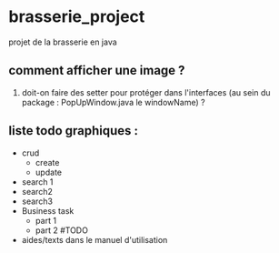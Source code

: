 # brasserie_project
projet de la brasserie en java
## comment afficher une image ?
1) doit-on faire des setter pour protéger dans l'interfaces (au sein du package : PopUpWindow.java le windowName) ?


## liste todo graphiques :
 - crud
   - create
   - update
 - search 1
 - search2
 - search3
 - Business task
   - part 1
   - part 2
#TODO
- aides/texts dans le manuel d'utilisation